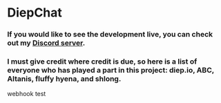 # DiepChat
### If you would like to see the development live, you can check out my [Discord server](https://discord.gg/WAWEQdhmhc).
### I must give credit where credit is due, so here is a list of everyone who has played a part in this project: diep.io, ABC, Altanis, fluffy hyena, and shlong.
webhook test
